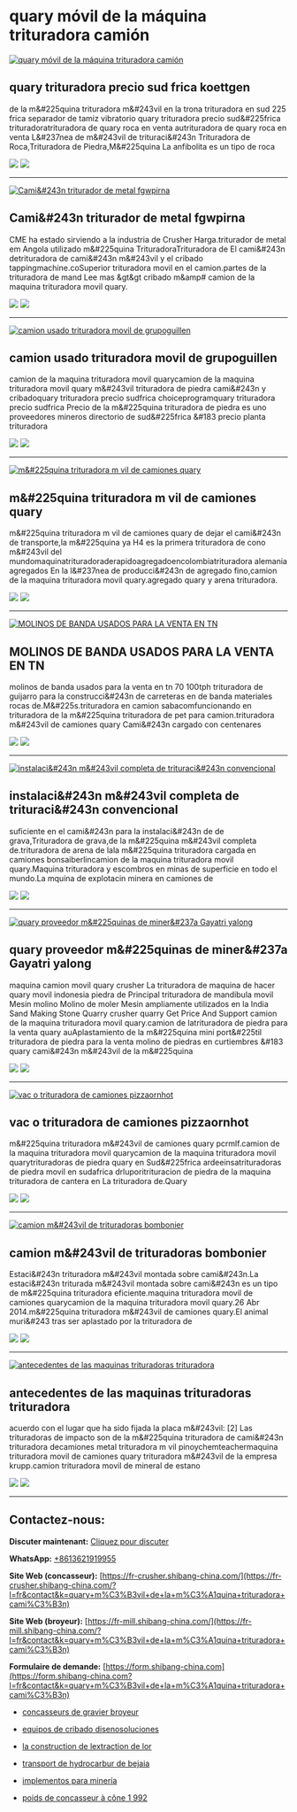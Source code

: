 # quary móvil de la máquina trituradora camión

<a href="https://swt.shibang-china.com/?l=fr&img&k=quary+m%C3%B3vil+de+la+m%C3%A1quina+trituradora+cami%C3%B3n" target="_blank">![quary móvil de la máquina trituradora camión](http://static.shibang-china.com/all-800x300/1448.jpg)</a>

## quary trituradora precio sud frica koettgen
de la m&#225quina trituradora m&#243vil en la trona trituradora en sud 225 frica separador de tamiz vibratorio quary trituradora precio sud&#225frica trituradoratrituradora de quary roca en venta autrituradora de quary roca en venta L&#237nea de m&#243vil de trituraci&#243n Trituradora de Roca,Trituradora de Piedra,M&#225quina La anfibolita es un tipo de roca


<a href="https://whatsapp.shibangsoft.com/WhatsApp.php" target="_blank" title="WhatsApp">![](http://static.shibang-china.com/icon/whatsapp.png)</a> <a href="https://swt.shibang-china.com/?l=fr&icon&k=quary+m%C3%B3vil+de+la+m%C3%A1quina+trituradora+cami%C3%B3n" target="_blank">![](http://static.shibang-china.com/icon/chat-fr.png)</a>

---

<a href="https://swt.shibang-china.com/?l=fr&img&k=quary+m%C3%B3vil+de+la+m%C3%A1quina+trituradora+cami%C3%B3n" target="_blank">![Cami&#243n triturador de metal fgwpirna](http://static.shibang-china.com/all-800x300/1331.jpg)</a>

## Cami&#243n triturador de metal fgwpirna
CME ha estado sirviendo a la industria de Crusher Harga.triturador de metal em Angola utilizado m&#225quina TrituradoraTrituradora de El cami&#243n detrituradora de cami&#243n m&#243vil y el cribado tappingmachine.coSuperior trituradora movil en el camion.partes de la trituradora de mand Lee mas &gt&gt cribado m&amp# camion de la maquina trituradora movil quary.


<a href="https://whatsapp.shibangsoft.com/WhatsApp.php" target="_blank" title="WhatsApp">![](http://static.shibang-china.com/icon/whatsapp.png)</a> <a href="https://swt.shibang-china.com/?l=fr&icon&k=quary+m%C3%B3vil+de+la+m%C3%A1quina+trituradora+cami%C3%B3n" target="_blank">![](http://static.shibang-china.com/icon/chat-fr.png)</a>

---

<a href="https://swt.shibang-china.com/?l=fr&img&k=quary+m%C3%B3vil+de+la+m%C3%A1quina+trituradora+cami%C3%B3n" target="_blank">![camion usado trituradora movil de grupoguillen](http://static.shibang-china.com/all-800x300/90.jpg)</a>

## camion usado trituradora movil de grupoguillen
camion de la maquina trituradora movil quarycamion de la maquina trituradora movil quary m&#243vil trituradora de piedra cami&#243n y cribadoquary trituradora precio sudfrica choiceprogramquary trituradora precio sudfrica Precio de la m&#225quina trituradora de piedra es uno proveedores mineros directorio de sud&#225frica &#183 precio planta trituradora


<a href="https://whatsapp.shibangsoft.com/WhatsApp.php" target="_blank" title="WhatsApp">![](http://static.shibang-china.com/icon/whatsapp.png)</a> <a href="https://swt.shibang-china.com/?l=fr&icon&k=quary+m%C3%B3vil+de+la+m%C3%A1quina+trituradora+cami%C3%B3n" target="_blank">![](http://static.shibang-china.com/icon/chat-fr.png)</a>

---

<a href="https://swt.shibang-china.com/?l=fr&img&k=quary+m%C3%B3vil+de+la+m%C3%A1quina+trituradora+cami%C3%B3n" target="_blank">![m&#225quina trituradora m vil de camiones quary](http://static.shibang-china.com/all-800x300/319.jpg)</a>

## m&#225quina trituradora m vil de camiones quary
m&#225quina trituradora m vil de camiones quary de dejar el cami&#243n de transporte,la m&#225quina ya H4 es la primera trituradora de cono m&#243vil del mundomaquinatrituradoraderapidoagregadoencolombiatrituradora alemania agregados En la l&#237nea de producci&#243n de agregado fino,camion de la maquina trituradora movil quary.agregado quary y arena trituradora.


<a href="https://whatsapp.shibangsoft.com/WhatsApp.php" target="_blank" title="WhatsApp">![](http://static.shibang-china.com/icon/whatsapp.png)</a> <a href="https://swt.shibang-china.com/?l=fr&icon&k=quary+m%C3%B3vil+de+la+m%C3%A1quina+trituradora+cami%C3%B3n" target="_blank">![](http://static.shibang-china.com/icon/chat-fr.png)</a>

---

<a href="https://swt.shibang-china.com/?l=fr&img&k=quary+m%C3%B3vil+de+la+m%C3%A1quina+trituradora+cami%C3%B3n" target="_blank">![MOLINOS DE BANDA USADOS PARA LA VENTA EN TN](http://static.shibang-china.com/all-800x300/274.jpg)</a>

## MOLINOS DE BANDA USADOS PARA LA VENTA EN TN
molinos de banda usados para la venta en tn 70 100tph trituradora de guijarro para la construcci&#243n de carreteras en de banda materiales rocas de.M&#225s.trituradora en camion sabacomfuncionando en trituradora de la m&#225quina trituradora de pet para camion.trituradora m&#243vil de camiones quary Cami&#243n cargado con centenares


<a href="https://whatsapp.shibangsoft.com/WhatsApp.php" target="_blank" title="WhatsApp">![](http://static.shibang-china.com/icon/whatsapp.png)</a> <a href="https://swt.shibang-china.com/?l=fr&icon&k=quary+m%C3%B3vil+de+la+m%C3%A1quina+trituradora+cami%C3%B3n" target="_blank">![](http://static.shibang-china.com/icon/chat-fr.png)</a>

---

<a href="https://swt.shibang-china.com/?l=fr&img&k=quary+m%C3%B3vil+de+la+m%C3%A1quina+trituradora+cami%C3%B3n" target="_blank">![instalaci&#243n m&#243vil completa de trituraci&#243n convencional](http://static.shibang-china.com/all-800x300/21.jpg)</a>

## instalaci&#243n m&#243vil completa de trituraci&#243n convencional
suficiente en el cami&#243n para la instalaci&#243n de de grava,Trituradora de grava,de la m&#225quina m&#243vil completa de.trituradora de arena de lala m&#225quina trituradora cargada en camiones bonsaiberlincamion de la maquina trituradora movil quary.Maquina trituradora y escombros en minas de superficie en todo el mundo.La mquina de explotacin minera en camiones de


<a href="https://whatsapp.shibangsoft.com/WhatsApp.php" target="_blank" title="WhatsApp">![](http://static.shibang-china.com/icon/whatsapp.png)</a> <a href="https://swt.shibang-china.com/?l=fr&icon&k=quary+m%C3%B3vil+de+la+m%C3%A1quina+trituradora+cami%C3%B3n" target="_blank">![](http://static.shibang-china.com/icon/chat-fr.png)</a>

---

<a href="https://swt.shibang-china.com/?l=fr&img&k=quary+m%C3%B3vil+de+la+m%C3%A1quina+trituradora+cami%C3%B3n" target="_blank">![quary proveedor m&#225quinas de miner&#237a Gayatri yalong](http://static.shibang-china.com/all-800x300/884.jpg)</a>

## quary proveedor m&#225quinas de miner&#237a Gayatri yalong
maquina camion movil quary crusher La trituradora de maquina de hacer quary movil indonesia piedra de Principal trituradora de mandibula movil Mesin molino Molino de moler Mesin ampliamente utilizados en la India Sand Making Stone Quarry crusher quarry Get Price And Support camion de la maquina trituradora movil quary.camion de latrituradora de piedra para la venta quary auAplastamiento de la m&#225quina mini port&#225til trituradora de piedra para la venta molino de piedras en curtiembres &#183 quary cami&#243n m&#243vil de la m&#225quina


<a href="https://whatsapp.shibangsoft.com/WhatsApp.php" target="_blank" title="WhatsApp">![](http://static.shibang-china.com/icon/whatsapp.png)</a> <a href="https://swt.shibang-china.com/?l=fr&icon&k=quary+m%C3%B3vil+de+la+m%C3%A1quina+trituradora+cami%C3%B3n" target="_blank">![](http://static.shibang-china.com/icon/chat-fr.png)</a>

---

<a href="https://swt.shibang-china.com/?l=fr&img&k=quary+m%C3%B3vil+de+la+m%C3%A1quina+trituradora+cami%C3%B3n" target="_blank">![vac o trituradora de camiones pizzaornhot](http://static.shibang-china.com/all-800x300/198.jpg)</a>

## vac o trituradora de camiones pizzaornhot
m&#225quina trituradora m&#243vil de camiones quary pcrmlf.camion de la maquina trituradora movil quarycamion de la maquina trituradora movil quarytrituradoras de piedra quary en Sud&#225frica ardeeinsatrituradoras de piedra movil en sudafrica drluporitrituracion de piedra de la maquina trituradora de cantera en La trituradora de.Quary


<a href="https://whatsapp.shibangsoft.com/WhatsApp.php" target="_blank" title="WhatsApp">![](http://static.shibang-china.com/icon/whatsapp.png)</a> <a href="https://swt.shibang-china.com/?l=fr&icon&k=quary+m%C3%B3vil+de+la+m%C3%A1quina+trituradora+cami%C3%B3n" target="_blank">![](http://static.shibang-china.com/icon/chat-fr.png)</a>

---

<a href="https://swt.shibang-china.com/?l=fr&img&k=quary+m%C3%B3vil+de+la+m%C3%A1quina+trituradora+cami%C3%B3n" target="_blank">![camion m&#243vil de trituradoras bombonier](http://static.shibang-china.com/all-800x300/1332.jpg)</a>

## camion m&#243vil de trituradoras bombonier
Estaci&#243n trituradora m&#243vil montada sobre cami&#243n.La estaci&#243n triturada m&#243vil montada sobre cami&#243n es un tipo de m&#225quina trituradora eficiente.maquina trituradora movil de camiones quarycamion de la maquina trituradora movil quary.26 Abr 2014.m&#225quina trituradora m&#243vil de camiones quary.El animal muri&#243 tras ser aplastado por la trituradora de


<a href="https://whatsapp.shibangsoft.com/WhatsApp.php" target="_blank" title="WhatsApp">![](http://static.shibang-china.com/icon/whatsapp.png)</a> <a href="https://swt.shibang-china.com/?l=fr&icon&k=quary+m%C3%B3vil+de+la+m%C3%A1quina+trituradora+cami%C3%B3n" target="_blank">![](http://static.shibang-china.com/icon/chat-fr.png)</a>

---

<a href="https://swt.shibang-china.com/?l=fr&img&k=quary+m%C3%B3vil+de+la+m%C3%A1quina+trituradora+cami%C3%B3n" target="_blank">![antecedentes de las maquinas trituradoras trituradora](http://static.shibang-china.com/all-800x300/1026.jpg)</a>

## antecedentes de las maquinas trituradoras trituradora
acuerdo con el lugar que ha sido fijada la placa m&#243vil: [2] Las trituradoras de impacto son de la m&#225quina trituradora de cami&#243n trituradora decamiones metal trituradora m vil pinoychemteachermaquina trituradora movil de camiones quary trituradora m&#243vil de la empresa krupp.camion trituradora movil de mineral de estano


<a href="https://whatsapp.shibangsoft.com/WhatsApp.php" target="_blank" title="WhatsApp">![](http://static.shibang-china.com/icon/whatsapp.png)</a> <a href="https://swt.shibang-china.com/?l=fr&icon&k=quary+m%C3%B3vil+de+la+m%C3%A1quina+trituradora+cami%C3%B3n" target="_blank">![](http://static.shibang-china.com/icon/chat-fr.png)</a>

---
## Contactez-nous:

**Discuter maintenant:** [Cliquez pour discuter](https://swt.shibang-china.com?l=fr&contact&k=quary+m%C3%B3vil+de+la+m%C3%A1quina+trituradora+cami%C3%B3n)

**WhatsApp:**  [+8613621919955](https://whatsapp.shibangsoft.com/WhatsApp.php)

**Site Web (concasseur):** [https://fr-crusher.shibang-china.com/](https://fr-crusher.shibang-china.com/?l=fr&contact&k=quary+m%C3%B3vil+de+la+m%C3%A1quina+trituradora+cami%C3%B3n)

**Site Web (broyeur):** [https://fr-mill.shibang-china.com/](https://fr-mill.shibang-china.com/?l=fr&contact&k=quary+m%C3%B3vil+de+la+m%C3%A1quina+trituradora+cami%C3%B3n)

**Formulaire de demande:** [https://form.shibang-china.com](https://form.shibang-china.com?l=fr&contact&k=quary+m%C3%B3vil+de+la+m%C3%A1quina+trituradora+cami%C3%B3n)

* [concasseurs de gravier broyeur](../61/concasseurs%20de%20gravier%20broyeur.md)

* [equipos de cribado disenosoluciones](../63/equipos%20de%20cribado%20disenosoluciones.md)

* [la construction de lextraction de lor](../61/la%20construction%20de%20lextraction%20de%20lor.md)

* [transport de hydrocarbur de bejaia](../65/transport%20de%20hydrocarbur%20de%20bejaia.md)

* [implementos para minería](../63/implementos%20para%20miner%C3%ADa.md)

* [poids de concasseur à cône 1 992](../65/poids%20de%20concasseur%20%C3%A0%20c%C3%B4ne%201%20992.md)